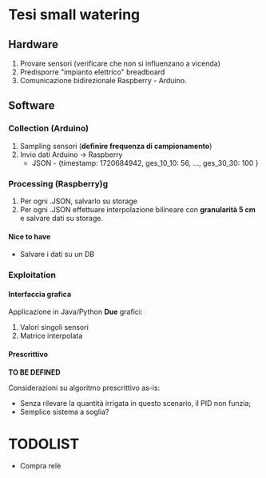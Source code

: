 # Tesi small watering

## Hardware
1. Provare sensori (verificare che non si influenzano a vicenda)
2. Predisporre "impianto elettrico" breadboard
3. Comunicazione bidirezionale Raspberry - Arduino.


## Software

### Collection (Arduino)
1. Sampling sensori (<b>definire frequenza  di campionamento</b>)
2. Invio dati Arduino -> Raspberry
    - JSON
            - {timestamp: 1720684942,
            ges_10_10: 56,
            ...,
            ges_30_30: 100
           }

### Processing (Raspberry)g
1. Per ogni .JSON, salvarlo su storage
2. Per ogni .JSON effettuare interpolazione bilineare con <b>granularità 5 cm</b> e salvare dati su storage.

#### Nice to have
 - Salvare i dati su un DB

### Exploitation

#### Interfaccia grafica

Applicazione in Java/Python
<b>Due</b> grafici:
1. Valori singoli sensori
2. Matrice interpolata

#### Prescrittivo

<b>TO BE DEFINED</b>

Considerazioni su algoritmo prescrittivo as-is:
- Senza rilevare la quantità irrigata in questo scenario, il PID non funzia;
- Semplice sistema a soglia?


# TODOLIST
- Compra relè

